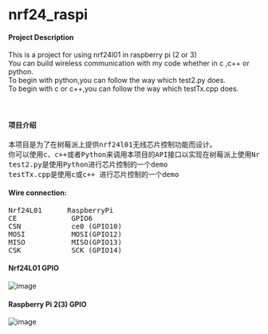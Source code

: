 # nrf24_raspi
#### Project Description
This is a project for using nrf24l01 in raspberry pi (2 or 3)  
You can build wireless communication with my code whether in c ,c++ or python.  
To begin with python,you can follow the way which test2.py does.  
To begin with c or c++,you can follow the way which testTx.cpp does.  
<br>
<br>

#### 项目介绍  
<pre>
本项目是为了在树莓派上提供nrf24l01无线芯片控制功能而设计。
你可以使用c、c++或者Python来调用本项目的API接口以实现在树莓派上使用Nrf24L01进行无线通信。
test2.py是使用Python进行芯片控制的一个demo  
testTx.cpp是使用c或c++ 进行芯片控制的一个demo
</pre>

#### Wire connection:
<pre>
Nrf24L01      RaspberryPi      
CE             GPIO6  
CSN            ce0 (GPIO10)  
MOSI           MOSI(GPIO12)  
MISO           MISO(GPIO13)  
CSK            SCK (GPIO14)  
</pre>
#### Nrf24L01 GPIO
![image](https://raw.githubusercontent.com/at1a5-lxc/nrf24_raspi/master/nrf24l01GPIO.jpg)

#### Raspberry Pi 2(3) GPIO
![image](https://raw.githubusercontent.com/at1a5-lxc/nrf24_raspi/master/raspberrypiGPIO.jpg)








